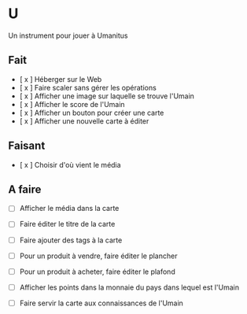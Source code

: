 # U  
Un instrument pour jouer à Umanitus

## Fait  
- [ x ] Héberger sur le Web
- [ x ] Faire scaler sans gérer les opérations
- [ x ] Afficher une image sur laquelle se trouve l'Umain
- [ x ] Afficher le score de l'Umain
- [ x ] Afficher un bouton pour créer une carte
- [ x ] Afficher une nouvelle carte à éditer

## Faisant  
- [ x ] Choisir d'où vient le média

## A faire  
- [ ] Afficher le média dans la carte
- [ ] Faire éditer le titre de la carte
- [ ] Faire ajouter des tags à la carte
- [ ] Pour un produit à vendre, faire éditer le plancher
- [ ] Pour un produit à acheter, faire éditer le plafond
- [ ] Afficher les points dans la monnaie du pays dans lequel est l'Umain
- [ ] Faire servir la carte aux connaissances de l'Umain

